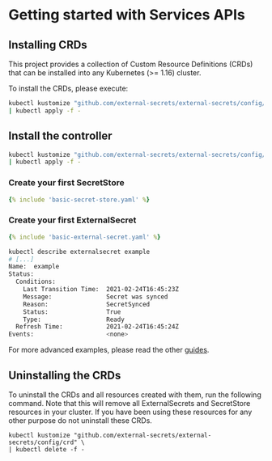 # Getting started with Services APIs

## Installing CRDs

This project provides a collection of Custom Resource Definitions (CRDs) that can
be installed into any Kubernetes (>= 1.16) cluster.

To install the CRDs, please execute:

``` bash
kubectl kustomize "github.com/external-secrets/external-secrets/config/crd" \
| kubectl apply -f -
```

## Install the controller

``` bash
kubectl kustomize "github.com/external-secrets/external-secrets/config/default" \
| kubectl apply -f -
```

### Create your first SecretStore

``` yaml
{% include 'basic-secret-store.yaml' %}
```

### Create your first ExternalSecret

``` yaml
{% include 'basic-external-secret.yaml' %}
```

``` bash
kubectl describe externalsecret example
# [...]
Name:  example
Status:
  Conditions:
    Last Transition Time:  2021-02-24T16:45:23Z
    Message:               Secret was synced
    Reason:                SecretSynced
    Status:                True
    Type:                  Ready
  Refresh Time:            2021-02-24T16:45:24Z
Events:                    <none>
```

For more advanced examples, please read the other [guides](guides-introduction.md).

## Uninstalling the CRDs

To uninstall the CRDs and all resources created with them, run the following
command. Note that this will remove all ExternalSecrets and SecretStore resources in
your cluster. If you have been using these resources for any other purpose do
not uninstall these CRDs.

```
kubectl kustomize "github.com/external-secrets/external-secrets/config/crd" \
| kubectl delete -f -
```
